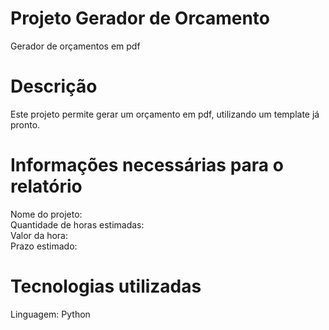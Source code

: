 # Projeto Gerador de Orcamento
Gerador de orçamentos em pdf

# Descrição
Este projeto permite gerar um orçamento em pdf, utilizando um template já pronto.

# Informações necessárias para o relatório
Nome do projeto: <br>
Quantidade de horas estimadas: <br>
Valor da hora: <br>
Prazo estimado: <br>

# Tecnologias utilizadas
Linguagem: Python
